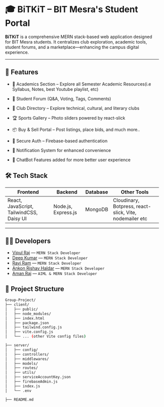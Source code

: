 # 🎓 BiTKiT – BIT Mesra's Student Portal

**BiTKiT** is a comprehensive MERN stack-based web application designed for BIT Mesra students. It centralizes club exploration, academic tools, student forums, and a marketplace—enhancing the campus digital experience.

---

## 🚀 Features

- 🧠 Academics Section – Explore all Semester Academic Resources(i.e Syllabus, Notes, best Youtube playlist, etc)
  
- 🎯 Student Forum (Q&A, Voting, Tags, Comments)

- 👥 Club Directory – Explore technical, cultural, and literary clubs

- 🏆 Sports Gallery – Photo sliders powered by react-slick

- 📦 Buy & Sell Portal – Post listings, place bids, and much more..

- 🔐 Secure Auth – Firebase-based authentication

- 🔔 Notification System for enhanced convenience

- 🤖 ChatBot Features added for more better user experience

  

## 🛠️ Tech Stack

| Frontend          | Backend              | Database | Other Tools     |
|------------------|----------------------|----------|-----------------|
| React, JavaScript, TailwindCSS, Daisy UI | Node.js, Express.js | MongoDB  | Cloudinary, Botpress, react-slick, Vite, nodemailer etc|

---

## 👨‍💻 Developers

- [Vipul Raj](https://www.linkedin.com/in/vipul-kumar-212445256/) — `MERN Stack Developer`  
- [Deep Kumar](https://www.linkedin.com/in/deep-kumar-081784222/) — `MERN Stack Developer`  
- [Ravi Ram](https://www.linkedin.com/in/ravi-ram-43451a249/) — `MERN Stack Developer`  
- [Ankon Rishav Haldar](https://www.linkedin.com/in/ankon-rishav-haldar-29b8951b3/) — `MERN Stack Developer`  
- [Aman Raj](https://www.linkedin.com/in/aman-raj-952943280/) — `AIML & MERN Stack Developer`

## 📁 Project Structure

```bash
Group-Project/
├── client/                  
│   ├── public/
│   ├── node_modules/
│   ├── index.html
│   ├── package.json
│   ├── tailwind.config.js
│   ├── vite.config.js
│   └── ... (other Vite config files)

├── server/                  
│   ├── config/              
│   ├── controllers/         
│   ├── middlewares/        
│   ├── models/              
│   ├── routes/              
│   ├── utils/              
│   ├── serviceAccountKey.json
│   ├── firebaseAdmin.js
│   ├── index.js             
│   └── .env

├── README.md




